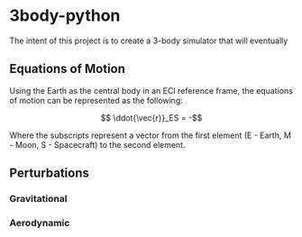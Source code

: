 # 3body-python

The intent of this project is to create a 3-body simulator that will eventually 


## Equations of Motion
Using the Earth as the central body in an ECI reference frame, the equations of motion can be represented as the following:

$$ \ddot{\vec{r}}_ES = -$$

Where the subscripts represent a vector from the first element (E - Earth, M - Moon, S - Spacecraft) to the second element.

## Perturbations

### Gravitational
### Aerodynamic
### 
